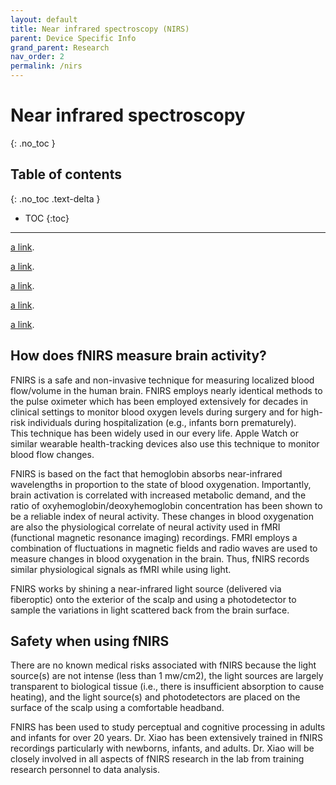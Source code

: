 ```yaml
---
layout: default
title: Near infrared spectroscopy (NIRS)
parent: Device Specific Info
grand_parent: Research
nav_order: 2
permalink: /nirs
---
```


# Near infrared spectroscopy
{: .no_toc }

## Table of contents
{: .no_toc .text-delta }

* TOC
{:toc}

---

[a link](/nirs/manual).

[a link](/nirs/cameraprocedure).

[a link](/nirs/nirsprocedure).

[a link](/nirs/parametersExam).

[a link](/nirs/studyBreak).



## How does fNIRS measure brain activity?
FNIRS is a safe and non-invasive technique for measuring localized blood flow/volume in the human brain. FNIRS employs nearly identical methods to the pulse oximeter which has been employed extensively for decades in clinical settings to monitor blood oxygen levels during surgery and for high-risk individuals during hospitalization (e.g., infants born prematurely).  
This technique has been widely used in our every life. Apple Watch or similar wearable health-tracking devices also use this technique to monitor blood flow changes. 
 
FNIRS is based on the fact that hemoglobin absorbs near-infrared wavelengths in proportion to the state of blood oxygenation. Importantly, brain activation is correlated with increased metabolic demand, and the ratio of oxyhemoglobin/deoxyhemoglobin concentration has been shown to be a reliable index of neural activity. These changes in blood oxygenation are also the physiological correlate of neural activity used in fMRI (functional magnetic resonance imaging) recordings. FMRI employs a combination of fluctuations in magnetic fields and radio waves are used to measure changes in blood oxygenation in the brain. Thus, fNIRS records similar physiological signals as fMRI while using light. 
 
FNIRS works by shining a near-infrared light source (delivered via fiberoptic) onto the exterior of the scalp and using a photodetector to sample the variations in light scattered back from the brain surface. 


## Safety when using fNIRS
There are no known medical risks associated with fNIRS because the light source(s) are not intense (less than 1 mw/cm2), the light sources are largely transparent to biological tissue (i.e., there is insufficient absorption to cause heating), and the light source(s) and photodetectors are placed on the surface of the scalp using a comfortable headband.  
 
FNIRS has been used to study perceptual and cognitive processing in adults and infants for over 20 years. Dr. Xiao has been extensively trained in fNIRS recordings particularly with newborns, infants, and adults. Dr. Xiao will be closely involved in all aspects of fNIRS research in the lab from training research personnel to data analysis.

